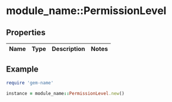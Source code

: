 # module_name::PermissionLevel

## Properties

| Name | Type | Description | Notes |
| ---- | ---- | ----------- | ----- |

## Example

```ruby
require 'gem-name'

instance = module_name::PermissionLevel.new()
```

